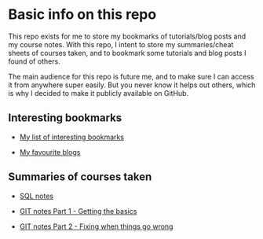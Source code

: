 # Basic info on this repo

This repo exists for me to store my bookmarks of tutorials/blog posts and my course notes. With this repo, I intent to store my summaries/cheat sheets of courses taken, and to bookmark some tutorials and blog posts I found of others.  

The main audience for this repo is future me, and to make sure I can access it from anywhere super easily. But you never know it helps out others, which is why I decided to make it publicly available on GitHub.



## Interesting bookmarks

+ [My list of interesting bookmarks](1_Useful_resources.md)

+ [My favourite blogs](2_Favourite_blogs.md)




## Summaries of courses taken

+ [SQL notes](SQL_01_basics.md)

+ [GIT notes Part 1 - Getting the basics](GIT_01_Basics.md)

+ [GIT notes Part 2 - Fixing when things go wrong](GIT_02_Fixing_screwups.md)
